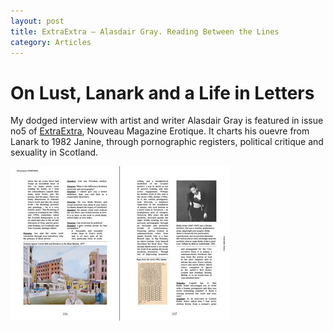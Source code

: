 ```yaml
---
layout: post
title: ExtraExtra – Alasdair Gray. Reading Between the Lines
category: Articles
---
```


# On Lust, Lanark and a Life in Letters

My dodged interview with artist and writer Alasdair Gray is featured in issue no5 of [ExtraExtra](http://www.extraextramagazine.com/), Nouveau Magazine Erotique. It charts his ouevre from Lanark to 1982 Janine, through pornographic registers, political critique and sexuality in Scotland.

![09-10-15](/assets/img/09-10-15.jpg)
